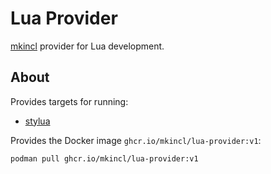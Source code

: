 # Lua Provider

[mkincl](https://github.com/mkincl/mkincl) provider for Lua development.

## About

Provides targets for running:

* [stylua](https://github.com/JohnnyMorganz/StyLua)

Provides the Docker image `ghcr.io/mkincl/lua-provider:v1`:

```sh
podman pull ghcr.io/mkincl/lua-provider:v1
```
